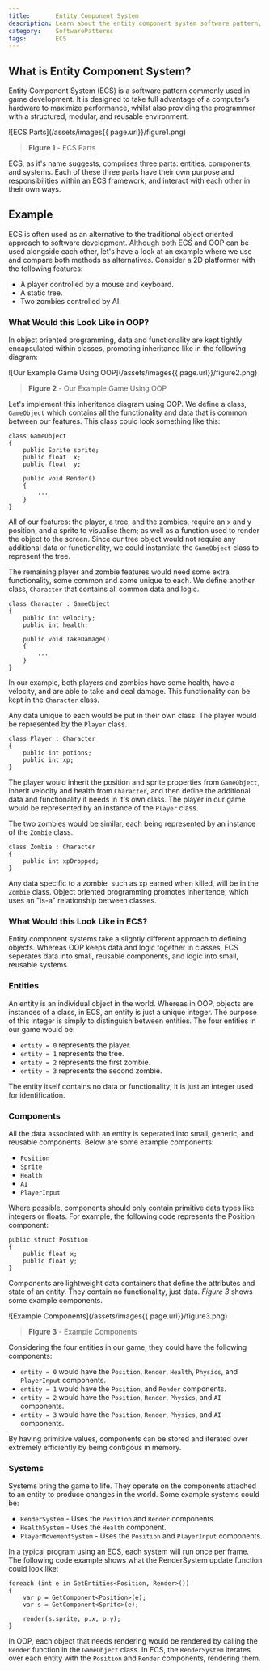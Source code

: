 ```yaml
---
title:       Entity Component System
description: Learn about the entity component system software pattern, and how it differs to the traditional object oriented approach.
category:    SoftwarePatterns
tags:        ECS
---
```


## What is Entity Component System?

Entity Component System (ECS) is a software pattern commonly used in game development. It is designed to take full advantage of a computer’s hardware to maximize performance, whilst also providing the programmer with a structured, modular, and reusable environment.

![ECS Parts](/assets/images{{ page.url}}/figure1.png)
> **Figure 1** - ECS Parts

ECS, as it's name suggests, comprises three parts: entities, components, and systems. Each of these three parts have their own purpose and responsibilities within an ECS framework, and interact with each other in their own ways.

## Example

ECS is often used as an alternative to the traditional object oriented approach to software development. Although both ECS and OOP can be used alongside each other, let's have a look at an example where we use and compare both methods as alternatives. Consider a 2D platformer with the following features:

* A player controlled by a mouse and keyboard.
* A static tree.
* Two zombies controlled by AI.

### What Would this Look Like in OOP?

In object oriented programming, data and functionality are kept tightly encapsulated within classes, promoting inheritance like in the following diagram:

![Our Example Game Using OOP](/assets/images{{ page.url}}/figure2.png)
> **Figure 2** - Our Example Game Using OOP

Let's implement this inheritence diagram using OOP. We define a class, `GameObject` which contains all the functionality and data that is common between our features. This class could look something like this:

    class GameObject
    {
        public Sprite sprite;
        public float  x;
        public float  y;

        public void Render()
        {
            ...
        }
    }

All of our features: the player, a tree, and the zombies, require an x and y position, and a sprite to visualise them; as well as a function used to render the object to the screen. Since our tree object would not require any additional data or functionality, we could instantiate the `GameObject` class to represent the tree.

The remaining player and zombie features would need some extra functionality, some common and some unique to each. We define another class, `Character` that contains all common data and logic.

    class Character : GameObject
    {
        public int velocity;
        public int health;

        public void TakeDamage()
        {
            ...
        }
    }

In our example, both players and zombies have some health, have a velocity, and are able to take and deal damage. This functionality can be kept in the `Character` class.

Any data unique to each would be put in their own class. The player would be represented by the `Player` class.

    class Player : Character
    {
        public int potions;
        public int xp;
    }

The player would inherit the position and sprite properties from `GameObject`, inherit velocity and health from `Character`, and then define the additional data and functionality it needs in it's own class. The player in our game would be represented by an instance of the `Player` class.

The two zombies would be similar, each being represented by an instance of the `Zombie` class.

    class Zombie : Character
    {
        public int xpDropped;
    }

Any data specific to a zombie, such as xp earned when killed, will be in the `Zombie` class. Object oriented programming promotes inheritence, which uses an "is-a" relationship between classes.

### What Would this Look Like in ECS?

Entity component systems take a slightly different approach to defining objects. Whereas OOP keeps data and logic together in classes, ECS seperates data into small, reusable components, and logic into small, reusable systems.

### Entities

An entity is an individual object in the world. Whereas in OOP, objects are instances of a class, in ECS, an entity is just a unique integer. The purpose of this integer is simply to distinguish between entities. The four entities in our game would be:

* `entity = 0` represents the player.
* `entity = 1` represents the tree.
* `entity = 2` represents the first zombie.
* `entity = 3` represents the second zombie.

The entity itself contains no data or functionality; it is just an integer used for identification.

### Components

All the data associated with an entity is seperated into small, generic, and reusable components. Below are some example components:

* `Position`
* `Sprite`
* `Health`
* `AI`
* `PlayerInput`

Where possible, components should only contain primitive data types like integers or floats. For example, the following code represents the Position component:

    public struct Position
    {
        public float x;
        public float y;
    }

Components are lightweight data containers that define the attributes and state of an entity. They contain no functionality, just data. *Figure 3* shows some example components.

![Example Components](/assets/images{{ page.url}}/figure3.png)
> **Figure 3** - Example Components

Considering the four entities in our game, they could have the following components:

* `entity = 0` would have the `Position`, `Render`, `Health`, `Physics`, and `PlayerInput` components.
* `entity = 1` would have the `Position`, and `Render` components.
* `entity = 2` would have the `Position`, `Render`, `Physics`, and `AI` components.
* `entity = 3` would have the `Position`, `Render`, `Physics`, and `AI` components.

By having primitive values, components can be stored and iterated over extremely efficiently by being contigous in memory.

### Systems

Systems bring the game to life. They operate on the components attached to an entity to produce changes in the world. Some example systems could be:

* `RenderSystem` - Uses the `Position` and `Render` components.
* `HealthSystem` - Uses the `Health` component.
* `PlayerMovementSystem` - Uses the `Position` and `PlayerInput` components.

In a typical program using an ECS, each system will run once per frame. The following code example shows what the RenderSystem update function could look like:

    foreach (int e in GetEntities<Position, Render>())
    {
        var p = GetComponent<Position>(e);
        var s = GetComponent<Sprite>(e);

        render(s.sprite, p.x, p.y);
    }

In OOP, each object that needs rendering would be rendered by calling the `Render` function in the `GameObject` class. In ECS, the `RenderSystem` iterates over each entity with the `Position` and `Render` components, rendering them.